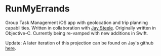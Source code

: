 # RunMyErrands
Group Task Management iOS app with geolocation and trip planning capabilities.  Written in collaboration with <a href="https://github.com/steeley1107">Jay Steele</a>.  Originally written in Objective-C.  Currently being re-vamped with new additions in Swift.

Update:
A later iteration of this projection can be found on Jay's github <a href="https://github.com/steeley1107">here</a>.
